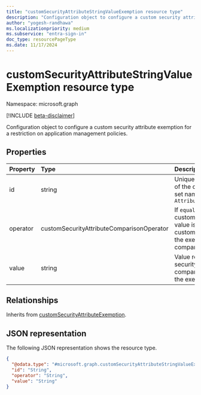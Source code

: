 ```yaml
---
title: "customSecurityAttributeStringValueExemption resource type"
description: "Configuration object to configure a custom security attribute string value exemption for a restriction on application management policies."
author: "yogesh-randhawa"
ms.localizationpriority: medium
ms.subservice: "entra-sign-in"
doc_type: resourcePageType
ms.date: 11/17/2024
---
```


# customSecurityAttributeStringValueExemption resource type

Namespace: microsoft.graph

[!INCLUDE [beta-disclaimer](../../includes/beta-disclaimer.md)]

Configuration object to configure a custom security attribute exemption for a restriction on application management policies.

## Properties
| Property                  | Type                                           | Description                 |
| :-------------------------| :--------------------------------------------- | :-------------------------- |
| id                        | string                                         | Unique identifier with combination of the custom security attribute set name and attribute name. , `AttributeSetName_AttributeName` |
| operator                  | customSecurityAttributeComparisonOperator      | If `equals`, the customSecurityAttributeExemption value is compared to match the custom security attribute value for the exemption to be applied. The comparison is case sensitive. |
| value                     | string                                         | Value representing custom security attribute value to compare against while evaluating the exemption. |

## Relationships
Inherits from [customSecurityAttributeExemption](customSecurityAttributeExemption.md).

## JSON representation
The following JSON representation shows the resource type.
<!-- {
  "blockType": "resource",
  "@odata.type": "microsoft.graph.customSecurityAttributeStringValueExemption"
}
-->
``` json
{
  "@odata.type": "#microsoft.graph.customSecurityAttributeStringValueExemption",
  "id": "String",
  "operator": "String",
  "value": "String"
}
```
